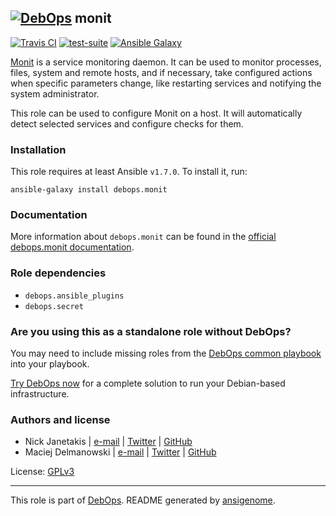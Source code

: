 ## [![DebOps](https://debops.org/images/debops-small.png)](https://debops.org) monit

<!-- This file was generated by Ansigenome. Do not edit this file directly but
     instead have a look at the files in the ./meta/ directory. -->

[![Travis CI](https://img.shields.io/travis/debops/ansible-monit.svg?style=flat)](https://travis-ci.org/debops/ansible-monit)
[![test-suite](https://img.shields.io/badge/test--suite-ansible--monit-blue.svg?style=flat)](https://github.com/debops/test-suite/tree/master/ansible-monit/)
[![Ansible Galaxy](https://img.shields.io/badge/galaxy-debops.monit-660198.svg?style=flat)](https://galaxy.ansible.com/debops/monit)


[Monit](https://mmonit.com/monit/) is a service monitoring daemon. It can be
used to monitor processes, files, system and remote hosts, and if necessary,
take configured actions when specific parameters change, like restarting
services and notifying the system administrator.

This role can be used to configure Monit on a host. It will automatically
detect selected services and configure checks for them.

### Installation

This role requires at least Ansible `v1.7.0`. To install it, run:

```Shell
ansible-galaxy install debops.monit
```

### Documentation

More information about `debops.monit` can be found in the
[official debops.monit documentation](https://docs.debops.org/en/latest/ansible/roles/ansible-monit/docs/).


### Role dependencies

- `debops.ansible_plugins`
- `debops.secret`

### Are you using this as a standalone role without DebOps?

You may need to include missing roles from the [DebOps common
playbook](https://github.com/debops/debops-playbooks/blob/master/playbooks/common.yml)
into your playbook.

[Try DebOps now](https://debops.org/) for a complete solution to run your Debian-based infrastructure.





### Authors and license

- Nick Janetakis | [e-mail](mailto:nick.janetakis@gmail.com) | [Twitter](https://twitter.com/nickjanetakis) | [GitHub](https://github.com/nickjj)
- Maciej Delmanowski | [e-mail](mailto:drybjed@gmail.com) | [Twitter](https://twitter.com/drybjed) | [GitHub](https://github.com/drybjed)

License: [GPLv3](https://tldrlegal.com/license/gnu-general-public-license-v3-%28gpl-3%29)

***

This role is part of [DebOps](https://debops.org/). README generated by [ansigenome](https://github.com/nickjj/ansigenome/).
